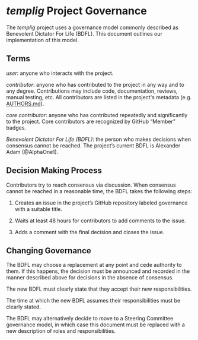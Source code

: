 <!--  SPDX-FileCopyrightText: © 2004-2025 Greg Wilson
      SPDX-FileCopyrightText: 2025 The templig contributors.
      SPDX-License-Identifier: CC-BY-4.0
-->

*templig* Project Governance
=============================

The *templig* project uses a governance model commonly described as Benevolent
Dictator For Life (BDFL). This document outlines our implementation of this
model.


Terms
-----

_user_: anyone who interacts with the project.

_contributor_: anyone who has contributed to the project in any way and to any
degree. Contributions may include code, documentation, reviews, manual testing,
etc. All contributors are listed in the project's metadata
(e.g. [AUTHORS.md](AUTHORS.md)).

_core contributor_: anyone who has contributed repeatedly and significantly to
the project. Core contributors are recognized by GitHub “Member” badges.

_Benevolent Dictator For Life (BDFL)_: the person who makes decisions when
consensus cannot be reached. The project’s current BDFL is Alexander Adam
(@AlphaOne1).


Decision Making Process
-----------------------

Contributors try to reach consensus via discussion. When consensus cannot be
reached in a reasonable time, the BDFL takes the following steps:

 1. Creates an issue in the project’s GitHub repository labeled governance with
    a suitable title.

 2. Waits at least 48 hours for contributors to add comments to the issue.

 3. Adds a comment with the final decision and closes the issue.


Changing Governance
-------------------

The BDFL may choose a replacement at any point and cede authority to them. If
this happens, the decision must be announced and recorded in the manner
described above for decisions in the absence of consensus.

The new BDFL must clearly state that they accept their new responsibilities.

The time at which the new BDFL assumes their responsibilities must be clearly
stated.

The BDFL may alternatively decide to move to a Steering Committee governance
model, in which case this document must be replaced with a new description of
roles and responsibilities.
